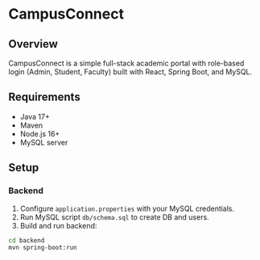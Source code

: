 # CampusConnect

## Overview

CampusConnect is a simple full-stack academic portal with role-based login (Admin, Student, Faculty) built with React, Spring Boot, and MySQL.

## Requirements

- Java 17+
- Maven
- Node.js 16+
- MySQL server

## Setup

### Backend

1. Configure `application.properties` with your MySQL credentials.
2. Run MySQL script `db/schema.sql` to create DB and users.
3. Build and run backend:

```bash
cd backend
mvn spring-boot:run
